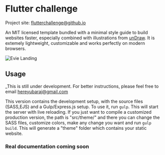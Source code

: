 Flutter challenge
====

Project site: flutterchallenge@github.io

An MIT licensed template bundled with a minimal style guide to build websites faster, especially combined with illustrations from [unDraw](https://undraw.co). It is extemely lightweight, customizable and works perfectly on modern browsers.

![Evie Landing](https://github.com/anges244/evie/blob/master/docs/images/preview_landing.png)

Usage
-----

_This is still under development. For better instructions, please feel free to email hereyubaraj@gmail.com

This version contains the development setup, with the source files (SASS,EJS) and a Gulp/Express.js setup. To use it, run `gulp`. This will start the server with live reloading. If you just want to compile a customized production version, the path is "src/theme/" and there you can change the SASS files, customize colors, make any change you want and run `gulp build`. This will generate a "theme" folder which contains your static website.

### Real documentation coming soon

